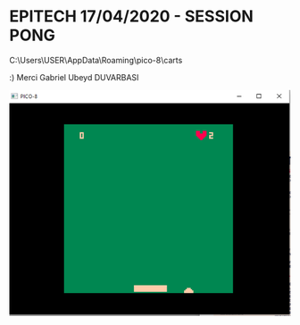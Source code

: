# EPITECH 17/04/2020 - SESSION PONG

C:\Users\USER\AppData\Roaming\pico-8\carts

:) 
Merci Gabriel Ubeyd DUVARBASI

![Image of Pong](https://raw.githubusercontent.com/hilalisadev/hilalisadev.github.io/master/images/pong.PNG)
